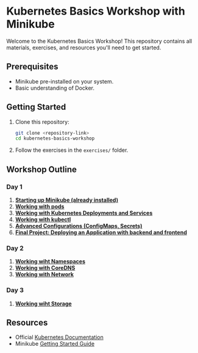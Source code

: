 # Kubernetes Basics Workshop with Minikube

Welcome to the Kubernetes Basics Workshop! This repository contains all materials, exercises, and resources you'll need to get started.

## Prerequisites
- Minikube pre-installed on your system.
- Basic understanding of Docker.

## Getting Started
1. Clone this repository:  
   ```bash
   git clone <repository-link>
   cd kubernetes-basics-workshop
   ```
2. Follow the exercises in the `exercises/` folder.

## Workshop Outline
### Day 1
1. **[Starting up Minikube (already installed)](https://github.com/tom9eiger/kubernetes-workshop/blob/main/exercises/Day-1/01_starting_minikube.md)**
2. **[Working with pods](https://github.com/tom9eiger/kubernetes-workshop/blob/main/exercises/Day-1/02_working_with_pod.md)**
3. **[Working with Kubernetes Deployments and Services](https://github.com/tom9eiger/kubernetes-workshop/blob/main/exercises/Day-1/03_create_a_deployment_with_service.md)**
4. **[Working with kubectl](https://github.com/tom9eiger/kubernetes-workshop/blob/main/exercises/Day-1/04_working_with_kubectl.md)**
5. **[Advanced Configurations (ConfigMaps, Secrets)](https://github.com/tom9eiger/kubernetes-workshop/blob/main/exercises/Day-1/05_work_with_configmap_and_secrets.md)**
6. **[Final Project: Deploying an Application with backend and frontend](https://github.com/tom9eiger/kubernetes-workshop/blob/main/exercises/Day-1/06_load_balancing.md)**

### Day 2
1. **[Working wiht Namespaces](https://github.com/tom9eiger/kubernetes-workshop/blob/main/exercises/Day-2/01_Namespace.md)**
2. **[Working with CoreDNS](https://github.com/tom9eiger/kubernetes-workshop/blob/main/exercises/Day-2/02_DNS.md)**
3. **[Working with Network](https://github.com/tom9eiger/kubernetes-workshop/blob/main/exercises/Day-2/03_Network.md)**

### Day 3
1. **[Working wiht Storage](https://github.com/tom9eiger/kubernetes-workshop/blob/main/exercises/Day-3/01_storage.md)**


## Resources
- Official [Kubernetes Documentation](https://kubernetes.io/docs/)
- Minikube [Getting Started Guide](https://minikube.sigs.k8s.io/docs/start/)
